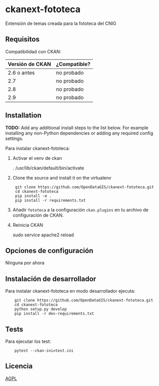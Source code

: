 # ckanext-fototeca

Extensión de temas creada para la fototeca del CNIG


## Requisitos

Compatibilidad con CKAN:

| Versión de CKAN | ¿Compatible?  |
| --------------- | ------------- |
| 2.6 o antes     | no probado    |
| 2.7             | no probado    |
| 2.8             | no probado    |
| 2.9             | no probado    |


## Installation

**TODO:** Add any additional install steps to the list below.
   For example installing any non-Python dependencies or adding any required
   config settings.

Para instalar ckanext-fototeca:

1. Activar el venv de ckan

     . /usr/lib/ckan/default/bin/activate

2. Clone the source and install it on the virtualenv

		git clone https://github.com/OpenDataGIS/ckanext-fototeca.git
		cd ckanext-fototeca
		pip install -e .
		pip install -r requirements.txt

4. Añadir `fototeca` a la configuración `ckan.plugins` en tu archivo de configuración de CKAN.

5. Reinicia CKAN

     sudo service apache2 reload


## Opciones de configuración

Ninguna por ahora

## Instalación de desarrollador

Para instalar ckanext-fototeca en modo desarrollador ejecuta:

		git clone https://github.com/OpenDataGIS/ckanext-fototeca.git
		cd ckanext-fototeca
		python setup.py develop
		pip install -r dev-requirements.txt


## Tests

Para ejecutar los test:
		
		pytest --ckan-ini=test.ini

## Licencia

[AGPL](https://www.gnu.org/licenses/agpl-3.0.en.html)
